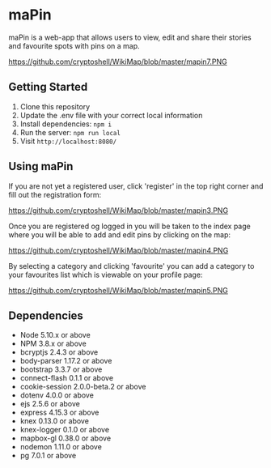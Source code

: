# maPin
maPin is a web-app that allows users to view, edit and share their stories and favourite spots with pins on a map.

https://github.com/cryptoshell/WikiMap/blob/master/mapin7.PNG

## Getting Started

1. Clone this repository
2. Update the .env file with your correct local information
3. Install dependencies: `npm i`
4. Run the server: `npm run local`
5. Visit `http://localhost:8080/`

## Using maPin

If you are not yet a registered user, click 'register' in the top right corner and fill out the registration form:

https://github.com/cryptoshell/WikiMap/blob/master/mapin3.PNG

Once you are registered og logged in you will be taken to the index page where you will be able to add and edit pins by clicking on the map:

https://github.com/cryptoshell/WikiMap/blob/master/mapin4.PNG 

By selecting a category and clicking 'favourite' you can add a category to your favourites list which is viewable on your profile page:

https://github.com/cryptoshell/WikiMap/blob/master/mapin5.PNG
  
## Dependencies

- Node 5.10.x or above
- NPM 3.8.x or above
- bcryptjs 2.4.3 or above
- body-parser 1.17.2 or above
- bootstrap 3.3.7 or above
- connect-flash 0.1.1 or above
- cookie-session 2.0.0-beta.2 or above
- dotenv 4.0.0 or above
- ejs 2.5.6 or above
- express 4.15.3 or above
- knex 0.13.0 or above
- knex-logger 0.1.0 or above
- mapbox-gl 0.38.0 or above
- nodemon 1.11.0 or above
- pg 7.0.1 or above
  
